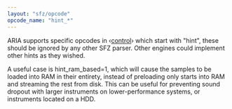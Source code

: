 ```yaml
---
layout: "sfz/opcode"
opcode_name: "hint_*"
---
```

ARIA supports specific opcodes in ‹[control](/headers/control)›
which start with "hint", these should be ignored by any other SFZ parser.
Other engines could implement other hints as they wished.

A useful case is hint_ram_based=1, which will cause the samples to be
loaded into RAM in their entirety, instead of preloading only starts into
RAM and streaming the rest from disk. This can be useful for preventing
sound dropout with larger instruments on lower-performance systems,
or instruments located on a HDD.
